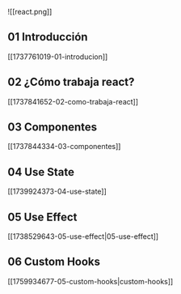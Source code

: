![[react.png]]

## 01 Introducción

[[1737761019-01-introducion]]

## 02 ¿Cómo trabaja react?

[[1737841652-02-como-trabaja-react]]

## 03 Componentes

[[1737844334-03-componentes]]

## 04 Use State

[[1739924373-04-use-state]]

## 05 Use Effect

[[1738529643-05-use-effect|05-use-effect]]

## 06 Custom Hooks
[[1759934677-05-custom-hooks|custom-hooks]]